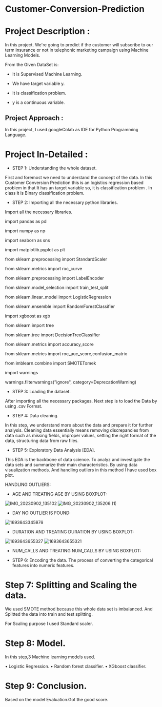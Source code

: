 # Customer-Conversion-Prediction


# Project Description :

In this project. We're going to predict if the customer will subscribe to our term insurance or not in telephonic marketing campaign using Machine Learning Models.

From the Given DataSet is:

* It is Supervised Machine Learning.

* We have target variable y.

* It is classification problem.

* y is a continuous variable.

## Project Approach :

In this project, I used googleColab  as IDE for Python Programming Language.

# Project In-Detailed :

* STEP 1: Understanding the whole dataset.
  
First and foremost we need to understand the concept of the data. In this Customer Conversion Prediction this is an logistics regression based problem in that It has an target variable so, it is classification problem . In class it is Binary classification problem.

* STEP 2:  Importing all the necessary python libraries.

Import all the necessary libraries.

import pandas as pd

import numpy as np

import seaborn as sns 

import matplotlib.pyplot as plt

from sklearn.preprocessing import StandardScaler 

from sklearn.metrics import roc_curve

from sklearn.preprocessing import LabelEncoder

from sklearn.model_selection import train_test_split

from sklearn.linear_model import LogisticRegression 

from sklearn.ensemble import RandomForestClassifier

import xgboost as xgb

from sklearn import tree

from sklearn.tree import DecisionTreeClassifier

from sklearn.metrics import accuracy_score

from sklearn.metrics import roc_auc_score,confusion_matrix

from imblearn.combine import SMOTETomek

import warnings

warnings.filterwarnings("ignore", category=DeprecationWarning)

* STEP 3:  Loading the dataset.

After importing all the necessary packages. Next step is to load the Data by using .csv Format.

* STEP 4:  Data cleaning.
  
In this step, we understand more about the data and prepare it for further analysis. Cleaning data essentially means removing discrepancies from data such as missing fields, improper values, setting the right format of the data, structuring data from raw files.

* STEP 5:  Exploratory Data Analysis [EDA].

This EDA is the backbone of data science. To analyz  and investigate the data sets and summarize their main characteristics. By using data visualization methods. 
And handling outliers in this method I have  used box plot.

HANDLING OUTLIERS:

* AGE AND TREATING AGE BY USING BOXPLOT:

![IMG_20230902_135102](https://github.com/rakshithaelango/-Customer-Conversion-Prediction/assets/116090323/c028eca8-f2b6-4d9b-9b39-36b94fca4d19)
![IMG_20230902_135206 (1)](https://github.com/rakshithaelango/-Customer-Conversion-Prediction/assets/116090323/b9d6bcb9-42fd-42e8-847d-d2854182ec44)

* DAY NO OUTLIER IS FOUND:

![1693643345976](https://github.com/rakshithaelango/-Customer-Conversion-Prediction/assets/116090323/ce53d88c-d6cc-4e97-84e5-d7be35ad1eb0)
    
* DURATION AND TREATING DURATION BY USING BOXPLOT:
  
![1693643655327](https://github.com/rakshithaelango/-Customer-Conversion-Prediction/assets/116090323/5389e682-36ab-4726-beea-5a3f8deaa652)
![1693643655321](https://github.com/rakshithaelango/-Customer-Conversion-Prediction/assets/116090323/c0948b73-4b2d-4464-a0fb-d207c30564fc)

* NUM_CALLS AND TREATING NUM_CALLS BY USING BOXPLOT:
  
* STEP 6:  Encoding the data.
The process of converting the categorical features into numeric features.

 
#  Step 7:  Splitting and Scaling the data.
We used SMOTE method because this whole data set is imbalanced.
And Splitted the data into train and test splitting.

For Scaling purpose I used Standard scaler.


# Step 8:  Model.
In this step,3 Machine learning models used. 

•	Logistic Regression.
•	Random forest classifier.
•	XGboost classifier.


# Step 9: Conclusion.
Based on the model Evaluation.Got the good score.

 
 
 
 
 
 
 
